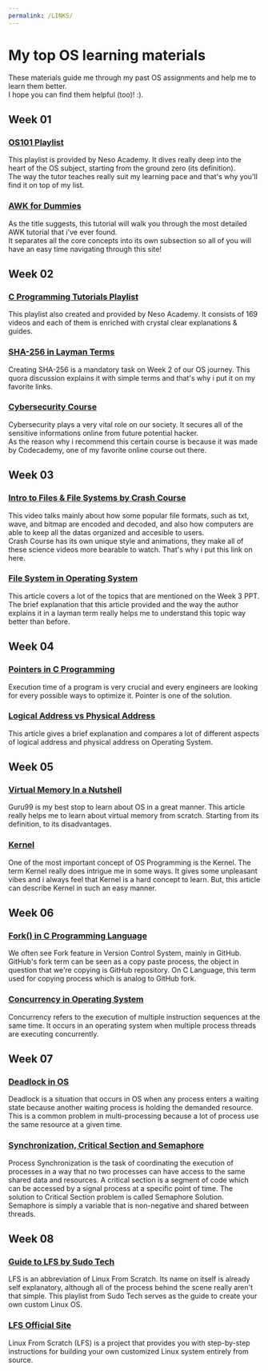 ```yaml
---
permalink: /LINKS/
---
```


# My top OS learning materials

These materials guide me through my past OS assignments and help me to learn them better.\
I hope you can find them  helpful (too)! :).

## Week 01

### [OS101 Playlist](https://youtu.be/vBURTt97EkA)
This playlist is provided by Neso Academy. It dives really deep into the heart of the OS subject, starting from the ground zero (its definition).\
The way the tutor teaches really suit my learning pace and that's why you'll find it on top of my list.

### [AWK for Dummies](https://www.tutorialspoint.com/awk/index.htm)
As the title suggests, this tutorial will walk you through the most detailed AWK tutorial that i've ever found.\
It separates all the core concepts into its own subsection so all of you will have an easy time navigating through this site! 

## Week 02

### [C Programming Tutorials Playlist](https://youtube.com/playlist?list=PLBlnK6fEyqRggZZgYpPMUxdY1CYkZtARR)
This playlist also created and provided by Neso Academy. It consists of 169 videos and each of them is enriched with crystal clear explanations & guides.

### [SHA-256 in Layman Terms](https://www.quora.com/What-is-SHA-256)
Creating SHA-256 is a mandatory task on Week 2 of our OS journey. This quora discussion explains it with simple terms and that's why i put it on my favorite links.
 
### [Cybersecurity Course](https://www.codecademy.com/learn/introduction-to-cybersecurity)
Cybersecurity plays a very vital role on our society. It secures all of the sensitive informations online from future potential hacker.\
As the reason why i recommend this certain course is because it was made by Codecademy, one of my favorite online course out there.

## Week 03

### [Intro to Files & File Systems by Crash Course](https://youtu.be/KN8YgJnShPM)
This video talks mainly about how some popular file formats, such as txt, wave, and bitmap are encoded and decoded, and also how computers are able to keep all the datas organized and accesible to users.\
Crash Course has its own unique style and animations, they make all of these science videos more bearable to watch. That's why i put this link on here.

### [File System in Operating System](https://www.guru99.com/file-systems-operating-system.html#2)
This article covers a lot of the topics that are mentioned on the Week 3 PPT. The brief explanation that this article provided and the way the author explains it in a layman term really helps me to understand this topic way better than before.

## Week 04

### [Pointers in C Programming](https://www.guru99.com/c-pointers.html)
Execution time of a program is very crucial and every engineers are looking for every possible ways to optimize it. Pointer is one of the solution.

### [Logical Address vs Physical Address](https://www.geeksforgeeks.org/logical-and-physical-address-in-operating-system/)
This article gives a brief explanation and compares a lot of different aspects of logical address and physical address on Operating System.

## Week 05

### [Virtual Memory In a Nutshell](https://www.guru99.com/virtual-memory-in-operating-system.html)
Guru99 is my best stop to learn about OS in a great manner. This article really helps me to learn about virtual memory from scratch. Starting from its definition, to its disadvantages.

### [Kernel](https://www.baeldung.com/cs/os-kernel)
One of the most important concept of OS Programming is the Kernel. The term Kernel really does intrigue me in some ways. It gives some unpleasant vibes and i always feel that Kernel is a hard concept to learn. But, this article can describe Kernel in such an easy manner.
 
## Week 06

### [Fork() in C Programming Language](https://www.section.io/engineering-education/fork-in-c-programming-language/)
We often see Fork feature in Version Control System, mainly in GitHub. GitHub's fork term can be seen as a copy paste process, the object in question that we're copying is GitHub repository. On C Language, this term used for copying process which is  analog to GitHub fork.

### [Concurrency in Operating System](https://www.javatpoint.com/concurrency-in-operating-system)
Concurrency refers to the execution of multiple instruction sequences at the same time. It occurs in an operating system when multiple process threads are executing concurrently.

## Week 07

### [Deadlock in OS](https://www.guru99.com/deadlock-in-operating-system.html)
Deadlock is a situation that occurs in OS when any process enters a waiting state because another waiting process is holding the demanded resource. This is a common problem in multi-processing because a lot of process use the same resource at a given time.

### [Synchronization, Critical Section and Semaphore](https://www.guru99.com/process-synchronization.html)
Process Synchronization is the task of coordinating the execution of processes in a way that no two processes can have access to the same shared data and resources. A critical section is a segment of code which can be accessed by a signal process at a specific point of time. The solution to Critical Section problem is called Semaphore Solution. Semaphore is simply a variable that is non-negative and shared between threads.

## Week 08

### [Guide to LFS by Sudo Tech](https://youtu.be/8WsDcW5SQ9Y)
LFS is an abbreviation of Linux From Scratch. Its name on itself is already self explanatory, although all of the process behind the scene really aren't that simple. This playlist from Sudo Tech serves as the guide to create your own custom Linux OS.

### [LFS Official Site](https://www.linuxfromscratch.org/lfs/)
Linux From Scratch (LFS) is a project that provides you with step-by-step instructions for building your own customized Linux system entirely from source.
